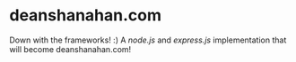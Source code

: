 # deanshanahan.com

Down with the frameworks! :) A *node.js* and *express.js* implementation that will become deanshanahan.com!
